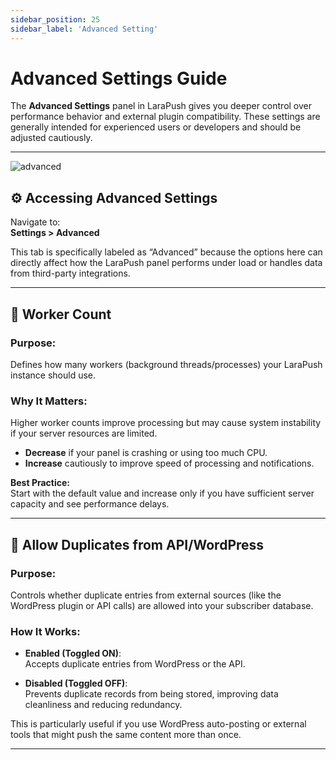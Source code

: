```yaml
---
sidebar_position: 25
sidebar_label: 'Advanced Setting'
---
```

# Advanced Settings Guide

The **Advanced Settings** panel in LaraPush gives you deeper control over performance behavior and external plugin compatibility. These settings are generally intended for experienced users or developers and should be adjusted cautiously.

---
![advanced](/img/advanced.png)
## ⚙️ Accessing Advanced Settings

Navigate to:  
**Settings > Advanced**

This tab is specifically labeled as “Advanced” because the options here can directly affect how the LaraPush panel performs under load or handles data from third-party integrations.


---

## 🔄 Worker Count

### **Purpose:**
Defines how many workers (background threads/processes) your LaraPush instance should use.

### **Why It Matters:**
Higher worker counts improve processing but may cause system instability if your server resources are limited.

- **Decrease** if your panel is crashing or using too much CPU.
- **Increase** cautiously to improve speed of processing and notifications.

**Best Practice:**  
Start with the default value and increase only if you have sufficient server capacity and see performance delays.

---

## 🔁 Allow Duplicates from API/WordPress

### **Purpose:**
Controls whether duplicate entries from external sources (like the WordPress plugin or API calls) are allowed into your subscriber database.

### **How It Works:**
- **Enabled (Toggled ON)**:  
  Accepts duplicate entries from WordPress or the API.

- **Disabled (Toggled OFF)**:  
  Prevents duplicate records from being stored, improving data cleanliness and reducing redundancy.

This is particularly useful if you use WordPress auto-posting or external tools that might push the same content more than once.

---